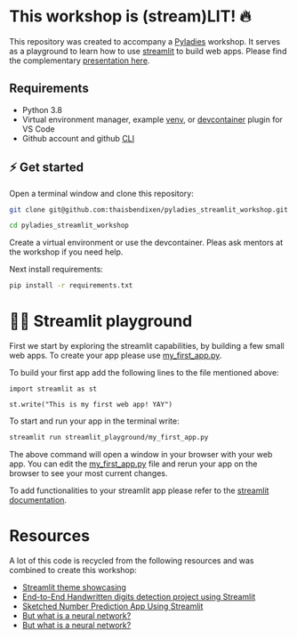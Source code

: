 This workshop is (stream)LIT! 🔥
=====

This repository was created to accompany a [Pyladies](https://berlin.pyladies.com/) workshop. It serves
as a playground to learn how to use [streamlit](https://streamlit.io/) to build web apps. 
Please find the complementary [presentation here](https://docs.google.com/presentation/d/1yj1qCiDyQunhgzqnaa_cXDTogXCBYdUy_nRmmxwdr9A/edit#slide=id.g13b08c34cdd_0_6).

## Requirements

- Python 3.8
- Virtual environment manager, example [venv](https://docs.python.org/3/library/venv.html#creating-virtual-environments), or [devcontainer](https://code.visualstudio.com/docs/remote/containers) plugin for VS Code
- Github account and github [CLI](https://cli.github.com/manual/installation)


## ⚡️ Get started

Open a terminal window and clone this repository:
```bash
git clone git@github.com:thaisbendixen/pyladies_streamlit_workshop.git

cd pyladies_streamlit_workshop
```

Create a virtual environment or use the devcontainer. Pleas ask mentors at the workshop if you need help.

Next install requirements:
```bash
pip install -r requirements.txt
```

# 🤸‍♀️ Streamlit playground

First we start by exploring the streamlit capabilities, by building a few small web apps. To create your 
app please use [my_first_app.py](https://github.com/thaisbendixen/pyladies_streamlit_workshop/tree/main/my_first_app.py).

To build your first app add the following lines to the file mentioned above:
```
import streamlit as st

st.write("This is my first web app! YAY")
```

To start and run your app in the terminal write:
```bash
streamlit run streamlit_playground/my_first_app.py
```

The above command will open a window in your browser with your web app. You can edit the 
[my_first_app.py](https://github.com/thaisbendixen/pyladies_streamlit_workshop/blob/main/my_first_app.py)
file and rerun your app on the browser to see your most current changes.

To add functionalities to your streamlit app please refer to the [streamlit documentation](https://docs.streamlit.io/).

# Resources

A lot of this code is recycled from the following resources and was combined to create this workshop:

- [Streamlit theme showcasing](https://github.com/streamlit/theming-showcase)
- [End-to-End Handwritten digits detection project using Streamlit](https://medium.com/@puspakmeher3/end-to-end-handwritten-digits-detection-project-using-streamlit-1e81b906f524)
- [Sketched Number Prediction App Using Streamlit](https://medium.com/datev-techblog/sketched-number-prediction-app-using-streamlit-43760861e6d5)
- [But what is a neural network?](https://www.youtube.com/watch?v=aircAruvnKk&t=1007s)
- [But what is a neural network?](https://www.youtube.com/watch?v=aircAruvnKk&t=1007s)
